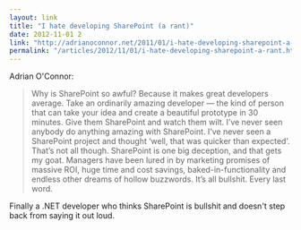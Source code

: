 ```yaml
---
layout: link
title: "I hate developing SharePoint (a rant)"
date: 2012-11-01 2
link: "http://adrianoconnor.net/2011/01/i-hate-developing-sharepoint-a-rant/"
permalink: "/articles/2012/11/01/i-hate-developing-sharepoint-a-rant.html"
---
```


Adrian O'Connor:

> Why is SharePoint so awful? Because it makes great developers average. Take an ordinarily amazing developer — the kind of person that can take your idea and create a beautiful prototype in 30 minutes. Give them SharePoint and watch them wilt. I’ve never seen anybody do anything amazing with SharePoint. I’ve never seen a SharePoint project and thought ‘well, that was quicker than expected’. That’s not all though. SharePoint is one big deception, and that gets my goat. Managers have been lured in by marketing promises of massive ROI, huge time and cost savings, baked-in-functionality and endless other dreams of hollow buzzwords. It’s all bullshit. Every last word.

Finally a .NET developer who thinks SharePoint is bullshit and doesn't step back from saying it out loud.
